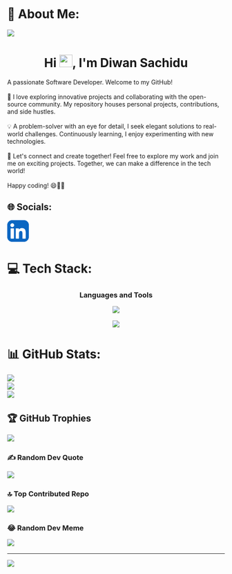 # 💫 About Me:

<img src = "https://raw.githubusercontent.com/vikumkbv/vikumkbv/master/icons/header_.png">
<h1 align="center">Hi <img src="https://raw.githubusercontent.com/MartinHeinz/MartinHeinz/master/wave.gif" height="29.14px" width="30px">, I'm Diwan Sachidu</h1>

A passionate Software Developer. Welcome to my GitHub!<br><br>🚀 I love exploring innovative projects and collaborating with the open-source community. My repository houses personal projects, contributions, and side hustles.<br><br>💡 A problem-solver with an eye for detail, I seek elegant solutions to real-world challenges. Continuously learning, I enjoy experimenting with new technologies.<br><br>🤝 Let's connect and create together! Feel free to explore my work and join me on exciting projects. Together, we can make a difference in the tech world!<br><br>Happy coding! 😄👨‍💻


## 🌐 Socials:
[![Linkedin](./Icons/LinkedIn.png)](https://www.linkedin.com/in/gayashan-deshapriya-9a121b1b1/)


# 💻 Tech Stack:
### <p align="center">Languages and Tools</p>

<p align="center">
  <a href="">
    <img src="https://skillicons.dev/icons?i=js,mongodb,express,react,nodejs,typescript,next,mysql" />
  </a>
</p>
<p align="center">
  <a href="">
    <img src="https://skillicons.dev/icons?i=html,css,bootstrap,tailwind,figma,git,github" />
  </a>
</p>

# 📊 GitHub Stats:
![](https://github-readme-stats.vercel.app/api?username=GayashanDeshapriya&theme=dark&hide_border=false&include_all_commits=true&count_private=true)<br/>
![](https://github-readme-streak-stats.herokuapp.com/?user=GayashanDeshapriya&theme=dark&hide_border=false)<br/>
![](https://github-readme-stats.vercel.app/api/top-langs/?username=GayashanDeshapriya&theme=dark&hide_border=false&include_all_commits=true&count_private=true&layout=compact)

## 🏆 GitHub Trophies
![](https://github-profile-trophy.vercel.app/?username=GayashanDeshapriya&theme=darkhub&no-frame=false&no-bg=false&margin-w=4)

### ✍️ Random Dev Quote
![](https://quotes-github-readme.vercel.app/api?type=horizontal&theme=dark)

### 🔝 Top Contributed Repo
![](https://github-contributor-stats.vercel.app/api?username=GayashanDeshapriya&limit=5&theme=dark&combine_all_yearly_contributions=true)

### 😂 Random Dev Meme
<img src="https://rm.up.railway.app/" width="512px"/>

---
[![](https://visitcount.itsvg.in/api?id=GayashanDeshapriya&icon=0&color=0)](https://visitcount.itsvg.in)

<!-- Proudly created with GPRM ( https://gprm.itsvg.in ) -->
